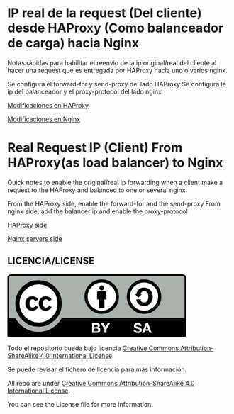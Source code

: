 # IP real de la request (Del cliente) desde HAProxy (Como balanceador de carga) hacia Nginx

Notas rápidas para habilitar el reenvio de la ip original/real del cliente al hacer una request que es entregada por HAProxy hacia uno o varios nginx.

Se configura el forward-for y send-proxy del lado HAProxy
Se configura la ip del balanceador y el proxy-protocol del lado nginx

[Modificaciones en HAProxy](./files/spa/haproxy.md)

[Modificaciones en Nginx](./files/spa/nginx.md)

# Real Request IP (Client) From HAProxy(as load balancer) to Nginx

Quick notes to enable the original/real ip forwarding when a client make a request to the HAProxy and balanced to one or several nginx.

From the HAProxy side, enable the forward-for and the send-proxy
From nginx side, add the balancer ip and enable the proxy-protocol

[HAProxy side](./files/eng/haproxy-side.md)

[Nginx servers side](./files/eng/nginx-side.md)

## LICENCIA/LICENSE
![License Logo](./img/license/CC4-by-sa.png)

Todo el repositorio queda bajo licencia [Creative Commons Attribution-ShareAlike 4.0 International License](https://creativecommons.org/licenses/by-sa/4.0/deed.es_ES).

Se puede revisar el fichero de licencia para más información.



All repo are under [Creative Commons Attribution-ShareAlike 4.0 International License](http://creativecommons.org/licenses/by-sa/4.0/).

You can see the License file for more information.
